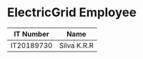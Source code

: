 # ElectricGrid Employee

| IT Number     | Name          | 
| ------------- | ------------- | 
| IT20189730    | Silva K.R.R   | 

